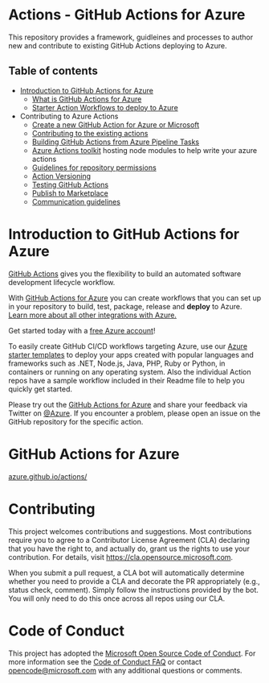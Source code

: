 # Actions - GitHub Actions for Azure

This repository provides a framework, guidleines and processes to author new and contribute to existing GitHub Actions deploying to Azure.

## Table of contents
- [Introduction to GitHub Actions for Azure](#introduction-to-github-actions-for-azure)
  - [What is GitHub Actions for Azure](https://docs.microsoft.com/en-in/azure/developer/github/github-actions)
  - [Starter Action Workflows to deploy to Azure](https://github.com/Azure/actions-workflow-samples)
- Contributing to Azure Actions
  - [Create a new GitHub Action for Azure or Microsoft](docs/Process_of_Authoring_GitHub_Actions_for_Azure.md#creating-a-new-github-action-for-azure-or-microsoft)
  - [Contributing to the existing actions](docs/developer-guildelines.md)
  - [Building GitHub Actions from Azure Pipeline Tasks](docs/action-from-pipeline-task.md)
  - [Azure Actions toolkit](https://github.com/Azure/actions-toolkit) hosting node modules to help write your azure actions
  - [Guidelines for repository permissions](docs/Process_of_Authoring_GitHub_Actions_for_Azure.md#guidelines-for-setting-permissions-on-the-repo)
  - [Action Versioning](docs/Process_of_Authoring_GitHub_Actions_for_Azure.md#action-versioning)
  - [Testing GitHub Actions](docs/Testing-GitHub-Actions.md)
  - [Publish to Marketplace](docs/Process_of_Authoring_GitHub_Actions_for_Azure.md#publish-the-action-to-marketplace)
  - [Communication guidelines](communication%20guidelines.md)

# Introduction to GitHub Actions for Azure

[GitHub Actions](https://help.github.com/en/articles/about-github-actions)  gives you the flexibility to build an automated software development lifecycle workflow. 

With [GitHub Actions for Azure](https://docs.microsoft.com/azure/developer/github/) you can create workflows that you can set up in your repository to build, test, package, release and **deploy** to Azure. [Learn more about all other integrations with Azure.](http://aka.ms/GitHubonAzure)

Get started today with a [free Azure account](https://azure.com/free/open-source)!

To easily create GitHub CI/CD workflows targeting Azure, use our [Azure starter templates](https://github.com/Azure/actions-workflow-samples) to deploy your apps created with popular languages and frameworks such as .NET, Node.js, Java, PHP, Ruby or Python, in containers or running on any operating system. Also the individual Action repos have a sample workflow included in their Readme file to help you quickly get started.

Please try out the [GitHub Actions for Azure](https://docs.microsoft.com/azure/developer/github/github-actions) and share your feedback via Twitter on [@Azure](https://twitter.com/azuredevops). If you encounter a problem, please open an issue on the GitHub repository for the specific action.

# GitHub Actions for Azure

[azure.github.io/actions/](azure.github.io/actions/)

# Contributing

This project welcomes contributions and suggestions.  Most contributions require you to agree to a
Contributor License Agreement (CLA) declaring that you have the right to, and actually do, grant us
the rights to use your contribution. For details, visit https://cla.opensource.microsoft.com.

When you submit a pull request, a CLA bot will automatically determine whether you need to provide
a CLA and decorate the PR appropriately (e.g., status check, comment). Simply follow the instructions
provided by the bot. You will only need to do this once across all repos using our CLA.

# Code of Conduct
This project has adopted the [Microsoft Open Source Code of Conduct](https://opensource.microsoft.com/codeofconduct/).
For more information see the [Code of Conduct FAQ](https://opensource.microsoft.com/codeofconduct/faq/) or
contact [opencode@microsoft.com](mailto:opencode@microsoft.com) with any additional questions or comments.
